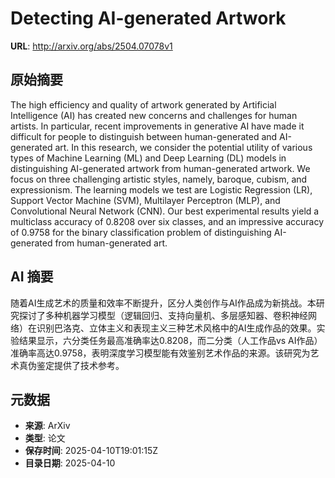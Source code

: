 # Detecting AI-generated Artwork

**URL**: http://arxiv.org/abs/2504.07078v1

## 原始摘要

The high efficiency and quality of artwork generated by Artificial
Intelligence (AI) has created new concerns and challenges for human artists. In
particular, recent improvements in generative AI have made it difficult for
people to distinguish between human-generated and AI-generated art. In this
research, we consider the potential utility of various types of Machine
Learning (ML) and Deep Learning (DL) models in distinguishing AI-generated
artwork from human-generated artwork. We focus on three challenging artistic
styles, namely, baroque, cubism, and expressionism. The learning models we test
are Logistic Regression (LR), Support Vector Machine (SVM), Multilayer
Perceptron (MLP), and Convolutional Neural Network (CNN). Our best experimental
results yield a multiclass accuracy of 0.8208 over six classes, and an
impressive accuracy of 0.9758 for the binary classification problem of
distinguishing AI-generated from human-generated art.


## AI 摘要

随着AI生成艺术的质量和效率不断提升，区分人类创作与AI作品成为新挑战。本研究探讨了多种机器学习模型（逻辑回归、支持向量机、多层感知器、卷积神经网络）在识别巴洛克、立体主义和表现主义三种艺术风格中的AI生成作品的效果。实验结果显示，六分类任务最高准确率达0.8208，而二分类（人工作品vs AI作品）准确率高达0.9758，表明深度学习模型能有效鉴别艺术作品的来源。该研究为艺术真伪鉴定提供了技术参考。

## 元数据

- **来源**: ArXiv
- **类型**: 论文
- **保存时间**: 2025-04-10T19:01:15Z
- **目录日期**: 2025-04-10
